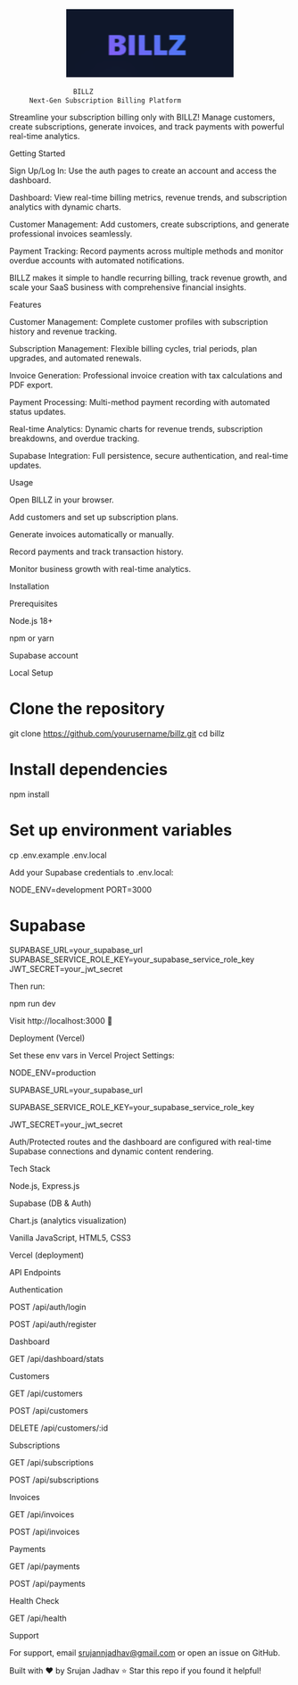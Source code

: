 <div align="center"> <img src="billz-logo.png" alt="BILLZ Logo" width="300" />

</div>

                    BILLZ
         Next-Gen Subscription Billing Platform

Streamline your subscription billing only with BILLZ! Manage customers, create subscriptions, generate invoices, and track payments with powerful real-time analytics.

Getting Started

Sign Up/Log In: Use the auth pages to create an account and access the dashboard.

Dashboard: View real-time billing metrics, revenue trends, and subscription analytics with dynamic charts.

Customer Management: Add customers, create subscriptions, and generate professional invoices seamlessly.

Payment Tracking: Record payments across multiple methods and monitor overdue accounts with automated notifications.

BILLZ makes it simple to handle recurring billing, track revenue growth, and scale your SaaS business with comprehensive financial insights.

Features

Customer Management: Complete customer profiles with subscription history and revenue tracking.

Subscription Management: Flexible billing cycles, trial periods, plan upgrades, and automated renewals.

Invoice Generation: Professional invoice creation with tax calculations and PDF export.

Payment Processing: Multi-method payment recording with automated status updates.

Real-time Analytics: Dynamic charts for revenue trends, subscription breakdowns, and overdue tracking.

Supabase Integration: Full persistence, secure authentication, and real-time updates.

Usage

Open BILLZ in your browser.

Add customers and set up subscription plans.

Generate invoices automatically or manually.

Record payments and track transaction history.

Monitor business growth with real-time analytics.

Installation

Prerequisites

Node.js 18+

npm or yarn

Supabase account

Local Setup

# Clone the repository
git clone https://github.com/yourusername/billz.git
cd billz

# Install dependencies
npm install

# Set up environment variables
cp .env.example .env.local


Add your Supabase credentials to .env.local:

NODE_ENV=development
PORT=3000

# Supabase
SUPABASE_URL=your_supabase_url
SUPABASE_SERVICE_ROLE_KEY=your_supabase_service_role_key
JWT_SECRET=your_jwt_secret


Then run:

npm run dev


Visit http://localhost:3000 🎉

Deployment (Vercel)

Set these env vars in Vercel Project Settings:

NODE_ENV=production

SUPABASE_URL=your_supabase_url

SUPABASE_SERVICE_ROLE_KEY=your_supabase_service_role_key

JWT_SECRET=your_jwt_secret

Auth/Protected routes and the dashboard are configured with real-time Supabase connections and dynamic content rendering.

Tech Stack

Node.js, Express.js

Supabase (DB & Auth)

Chart.js (analytics visualization)

Vanilla JavaScript, HTML5, CSS3

Vercel (deployment)

API Endpoints

Authentication

POST /api/auth/login

POST /api/auth/register

Dashboard

GET /api/dashboard/stats

Customers

GET /api/customers

POST /api/customers

DELETE /api/customers/:id

Subscriptions

GET /api/subscriptions

POST /api/subscriptions

Invoices

GET /api/invoices

POST /api/invoices

Payments

GET /api/payments

POST /api/payments

Health Check

GET /api/health

Support

For support, email srujannjadhav@gmail.com or open an issue on GitHub.

Built with ❤️ by Srujan Jadhav
⭐ Star this repo if you found it helpful!
